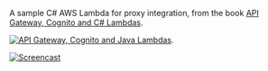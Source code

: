 A sample C# AWS Lambda for proxy integration, from the book [API Gateway, Cognito and C# Lambdas](https://www.amazon.com/Cloud-Guide-Gateway-Cognito-configuring-ebook/dp/B0837RYDQ7).

[![API Gateway, Cognito and Java Lambdas](https://www.cloud-guides.com/api-gateway-cognito-java-lambda-book.png)](https://www.amazon.com/Cloud-Guide-Gateway-Cognito-configuring-ebook/dp/B0837RYDQ7).

[![Screencast](https://www.cloud-guides.com/api-gateway-cognito-java-lambda.png)](https://youtu.be/EUzCJ4VuHZg)
